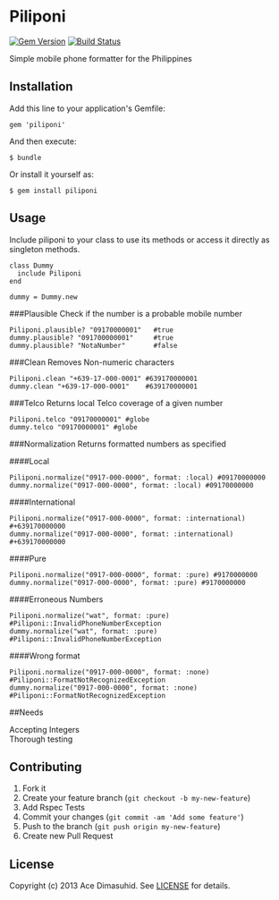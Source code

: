 # Piliponi

[![Gem Version](https://badge.fury.io/rb/piliponi.png)](http://badge.fury.io/rb/piliponi) [![Build Status](https://travis-ci.org/adimasuhid/piliponi.png?branch=master)](https://travis-ci.org/adimasuhid/piliponi)

Simple mobile phone formatter for the Philippines

## Installation

Add this line to your application's Gemfile:

    gem 'piliponi'

And then execute:

    $ bundle

Or install it yourself as:

    $ gem install piliponi

## Usage
Include piliponi to your class to use its methods or access it directly as singleton methods.

    class Dummy
      include Piliponi
    end

    dummy = Dummy.new


###Plausible
Check if the number is a probable mobile number

    Piliponi.plausible? "09170000001"   #true
    dummy.plausible? "091700000001"     #true
    dummy.plausible? "NotaNumber"       #false

###Clean
Removes Non-numeric characters

    Piliponi.clean "+639-17-000-0001" #639170000001
    dummy.clean "+639-17-000-0001"    #639170000001

###Telco
Returns local Telco coverage of a given number

    Piliponi.telco "09170000001" #globe
    dummy.telco "09170000001" #globe

###Normalization
Returns formatted numbers as specified

####Local

    Piliponi.normalize("0917-000-0000", format: :local) #09170000000
    dummy.normalize("0917-000-0000", format: :local) #09170000000

####International

    Piliponi.normalize("0917-000-0000", format: :international) #+639170000000
    dummy.normalize("0917-000-0000", format: :international) #+639170000000

####Pure

    Piliponi.normalize("0917-000-0000", format: :pure) #9170000000
    dummy.normalize("0917-000-0000", format: :pure) #9170000000

####Erroneous Numbers

    Piliponi.normalize("wat", format: :pure) #Piliponi::InvalidPhoneNumberException
    dummy.normalize("wat", format: :pure) #Piliponi::InvalidPhoneNumberException

####Wrong format

    Piliponi.normalize("0917-000-0000", format: :none) #Piliponi::FormatNotRecognizedException
    dummy.normalize("0917-000-0000", format: :none) #Piliponi::FormatNotRecognizedException

##Needs

Accepting Integers
<br>
Thorough testing

## Contributing

1. Fork it
2. Create your feature branch (`git checkout -b my-new-feature`)
3. Add Rspec Tests
4. Commit your changes (`git commit -am 'Add some feature'`)
5. Push to the branch (`git push origin my-new-feature`)
6. Create new Pull Request

## License

Copyright (c) 2013 Ace Dimasuhid. See [LICENSE] for details.

[LICENSE]: http://github.com/adimasuhid/piliponi/blob/master/LICENSE.txt
